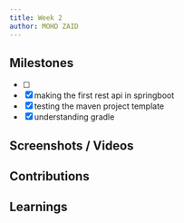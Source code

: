 ```yaml
---
title: Week 2
author: MOHD ZAID 
---
```


## Milestones
- [ ] 
- [x] making the first rest api in springboot
- [x] testing the maven project template
- [x] understanding gradle

## Screenshots / Videos 

## Contributions

## Learnings